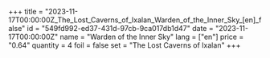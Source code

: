 +++
title = "2023-11-17T00:00:00Z_The_Lost_Caverns_of_Ixalan_Warden_of_the_Inner_Sky_[en]_false"
id = "549fd992-ed37-431d-97cb-9ca017db1d47"
date = "2023-11-17T00:00:00Z"
name = "Warden of the Inner Sky"
lang = ["en"]
price = "0.64"
quantity = 4
foil = false
set = "The Lost Caverns of Ixalan"
+++

